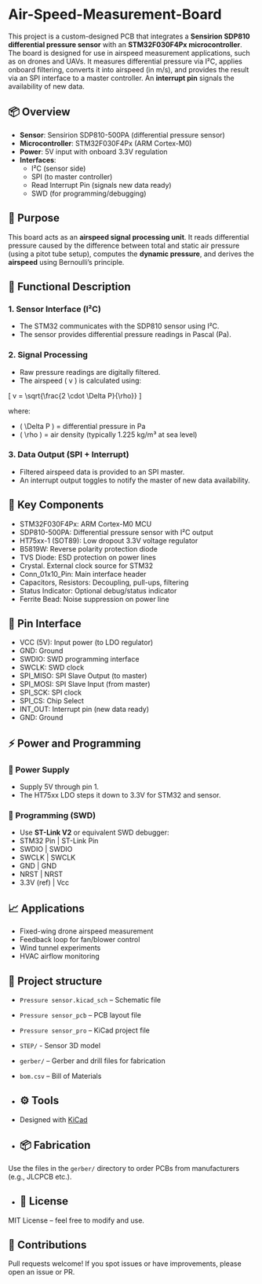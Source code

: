 # Air-Speed-Measurement-Board
This project is a custom-designed PCB that integrates a **Sensirion SDP810 differential pressure sensor** with an **STM32F030F4Px microcontroller**. The board is designed for use in airspeed measurement applications, such as on drones and UAVs. It measures differential pressure via I²C, applies onboard filtering, converts it into airspeed (in m/s), and provides the result via an SPI interface to a master controller. An **interrupt pin** signals the availability of new data.

## 📦 Overview

- **Sensor**: Sensirion SDP810-500PA (differential pressure sensor)
- **Microcontroller**: STM32F030F4Px (ARM Cortex-M0)
- **Power**: 5V input with onboard 3.3V regulation
- **Interfaces**:
  - I²C (sensor side)
  - SPI (to master controller)
  - Read Interrupt Pin (signals new data ready)
  - SWD (for programming/debugging)
 
 ## 🎯 Purpose

This board acts as an **airspeed signal processing unit**. It reads differential pressure caused by the difference between total and static air pressure (using a pitot tube setup), computes the **dynamic pressure**, and derives the **airspeed** using Bernoulli’s principle.

## 🧠 Functional Description

### 1. **Sensor Interface (I²C)**
- The STM32 communicates with the SDP810 sensor using I²C.
- The sensor provides differential pressure readings in Pascal (Pa).

### 2. **Signal Processing**
- Raw pressure readings are digitally filtered.
- The airspeed \( v \) is calculated using:

\[
v = \sqrt{\frac{2 \cdot \Delta P}{\rho}}
\]

where:
- \( \Delta P \) = differential pressure in Pa
- \( \rho \) = air density (typically 1.225 kg/m³ at sea level)

### 3. **Data Output (SPI + Interrupt)**
- Filtered airspeed data is provided to an SPI master.
- An interrupt output toggles to notify the master of new data availability.

## 🔧 Key Components
- STM32F030F4Px: ARM Cortex-M0 MCU
- SDP810-500PA: Differential pressure sensor with I²C output
- HT75xx-1 (SOT89): Low dropout 3.3V voltage regulator
- B5819W: Reverse polarity protection diode
- TVS Diode: ESD protection on power lines
- Crystal. External clock source for STM32
- Conn_01x10_Pin: Main interface header
- Capacitors, Resistors: Decoupling, pull-ups, filtering
- Status Indicator: Optional debug/status indicator
- Ferrite Bead: Noise suppression on power line

## 📐 Pin Interface 

- VCC (5V): Input power (to LDO regulator)
- GND: Ground
- SWDIO: SWD programming interface
- SWCLK: SWD clock
- SPI_MISO: SPI Slave Output (to master)
- SPI_MOSI: SPI Slave Input (from master)
- SPI_SCK: SPI clock
- SPI_CS: Chip Select
- INT_OUT: Interrupt pin (new data ready)
- GND: Ground

## ⚡ Power and Programming
### 🔋 Power Supply

- Supply 5V through pin 1.
- The HT75xx LDO steps it down to 3.3V for STM32 and sensor.

### 🧠 Programming (SWD)

- Use **ST-Link V2** or equivalent SWD debugger:
-  STM32 Pin | ST-Link Pin
-  SWDIO     | SWDIO
-  SWCLK     | SWCLK
-  GND       | GND
-  NRST      | NRST
- 3.3V (ref) | Vcc

## 📈 Applications

- Fixed-wing drone airspeed measurement
- Feedback loop for fan/blower control
- Wind tunnel experiments
- HVAC airflow monitoring

## 📂 Project structure
- `Pressure sensor.kicad_sch` – Schematic file
- `Pressure sensor_pcb` – PCB layout file
- `Pressure sensor_pro` – KiCad project file
- `STEP/` - Sensor 3D model
- `gerber/` – Gerber and drill files for fabrication
- `bom.csv` – Bill of Materials

- ## ⚙️ Tools
- Designed with [KiCad](https://kicad.org/)

- ## 📦 Fabrication
Use the files in the `gerber/` directory to order PCBs from manufacturers (e.g., JLCPCB etc.).


- ## 📄 License
MIT License – feel free to modify and use.

## 🙌 Contributions
Pull requests welcome! If you spot issues or have improvements, please open an issue or PR.
